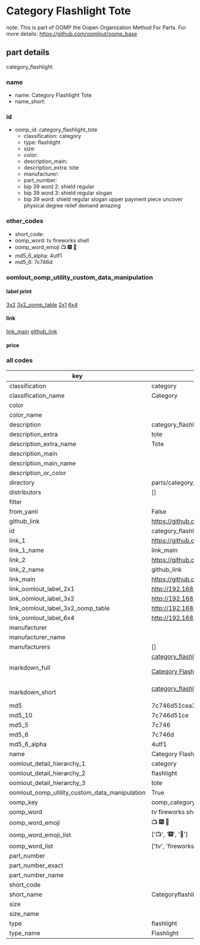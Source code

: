 # Category Flashlight Tote  

note: This is part of OOMP the Oopen Organization Method For Parts. For more details: https://github.com/oomlout/oomp_base

##  part details



category_flashlight

### name
* name: Category Flashlight Tote
* name_short: 
### id
* oomp_id: category_flashlight_tote
  * classification: category
  * type: flashlight
  * size: 
  * color: 
  * description_main: 
  * description_extra: tote
  * manufacturer: 
  * part_number: 
  * bip 39 word 2: shield regular
  * bip 39 word 3: shield regular slogan
  * bip 39 word: shield regular slogan upper payment piece uncover physical degree relief demand amazing

### other_codes
* short_code: 
* oomp_word: tv fireworks shell
* oomp_word_emoji :tv: :fireworks: :shell:
* md5_6_alpha: 4utf1
* md5_6: 7c746d






### oomlout_oomp_utility_custom_data_manipulation
#### label print
[3x2](http://192.168.1.245:1112/?label=oomp%204utf1)
[3x2_oomp_table](http://192.168.1.107:1112/?label=oomp%204utf1)
[2x1](http://192.168.1.242:1112/?label=oomp%204utf1)
[6x4](http://192.168.1.55:1112/?label=oomp%204utf1)    

#### link

[link_main](https://github.com/oomlout/oomlout_oomp_current_version_messy/tree/main/parts/category_flashlight_tote) [github_link](https://github.com/oomlout/oomlout_oomp_part_src/tree/main/parts/category_flashlight_tote)                             

#### price







### all codes 
| key | value |  
| --- | --- |  
| classification | category |  
| classification_name | Category |  
| color |  |  
| color_name |  |  
| description | category_flashlight |  
| description_extra | tote |  
| description_extra_name | Tote |  
| description_main |  |  
| description_main_name |  |  
| description_or_color |   |  
| directory | parts/category_flashlight_tote |  
| distributors | [] |  
| filter |  |  
| from_yaml | False |  
| github_link | https://github.com/oomlout/oomlout_oomp_part_src/tree/main/parts/category_flashlight_tote |  
| id | category_flashlight_tote |  
| link_1 | https://github.com/oomlout/oomlout_oomp_current_version_messy/tree/main/parts/category_flashlight_tote |  
| link_1_name | link_main |  
| link_2 | https://github.com/oomlout/oomlout_oomp_part_src/tree/main/parts/category_flashlight_tote |  
| link_2_name | github_link |  
| link_main | https://github.com/oomlout/oomlout_oomp_current_version_messy/tree/main/parts/category_flashlight_tote |  
| link_oomlout_label_2x1 | http://192.168.1.242:1112/?label=oomp%204utf1 |  
| link_oomlout_label_3x2 | http://192.168.1.245:1112/?label=oomp%204utf1 |  
| link_oomlout_label_3x2_oomp_table | http://192.168.1.107:1112/?label=oomp%204utf1 |  
| link_oomlout_label_6x4 | http://192.168.1.55:1112/?label=oomp%204utf1 |  
| manufacturer |  |  
| manufacturer_name |  |  
| manufacturers | [] |  
| markdown_full | [category_flashlight_tote](https://github.com/oomlout/oomlout_oomp_current_version_messy/tree/main/parts/category_flashlight_tote)<br>[](https://github.com/oomlout/oomlout_oomp_current_version_messy/tree/main/parts/category_flashlight_tote)<br>[Category Flashlight Tote](https://github.com/oomlout/oomlout_oomp_current_version_messy/tree/main/parts/category_flashlight_tote)<br><br> |  
| markdown_short | [category_flashlight_tote](https://github.com/oomlout/oomlout_oomp_current_version_messy/tree/main/parts/category_flashlight_tote)<br><br> |  
| md5 | 7c746d51cea3fd9691d0def197ed362d |  
| md5_10 | 7c746d51ce |  
| md5_5 | 7c746 |  
| md5_6 | 7c746d |  
| md5_6_alpha | 4utf1 |  
| name | Category Flashlight Tote |  
| oomlout_detail_hierarchy_1 | category |  
| oomlout_detail_hierarchy_2 | flashlight |  
| oomlout_detail_hierarchy_3 | tote |  
| oomlout_oomp_utility_custom_data_manipulation | True |  
| oomp_key | oomp_category_flashlight_tote |  
| oomp_word | tv fireworks shell |  
| oomp_word_emoji | :tv: :fireworks: :shell: |  
| oomp_word_emoji_list | [':tv:', ':fireworks:', ':shell:'] |  
| oomp_word_list | ['tv', 'fireworks', 'shell'] |  
| part_number |  |  
| part_number_exact |  |  
| part_number_name |  |  
| short_code |  |  
| short_name | Categoryflashlight |  
| size |  |  
| size_name |  |  
| type | flashlight |  
| type_name | Flashlight |  
